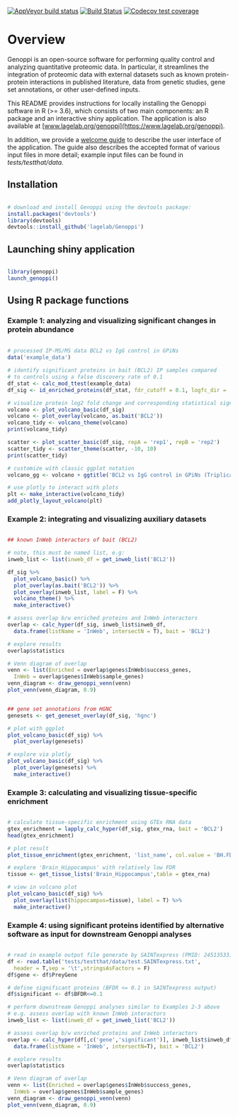 
<!-- badges: start -->
[![AppVeyor build status](https://ci.appveyor.com/api/projects/status/github/lagelab/Genoppi?branch=master&svg=true)](https://ci.appveyor.com/project/lagelab/genoppi-j8jha)
[![Build Status](https://travis-ci.com/lagelab/Genoppi.svg?branch=master)](https://travis-ci.com/lagelab/Genoppi)
[![Codecov test coverage](https://codecov.io/gh/lagelab/Genoppi/branch/master/graph/badge.svg)](https://codecov.io/gh/lagelab/Genoppi?branch=master)
<!-- badges: end -->


# Overview

Genoppi is an open-source software for performing quality control and analyzing quantitative proteomic data. In particular, it streamlines the integration of proteomic data with external datasets such as known protein-protein interactions in published literature, data from genetic studies, gene set annotations, or other user-defined inputs.

This README provides instructions for locally installing the Genoppi software in R (>= 3.6), which consists of two main components: an R package and an interactive shiny application. The application is also available at [www.lagelab.org/genoppi](https://www.lagelab.org/genoppi).

In addition, we provide a [welcome guide](inst/shiny-examples/myapp/www/welcome_guide_200509.pdf) to describe the user interface of the application. The guide also describes the accepted format of various input files in more detail; example input files can be found in *tests/testthat/data*.


## Installation
```R

# download and install Genoppi using the devtools package:
install.packages('devtools')
library(devtools)
devtools::install_github('lagelab/Genoppi')

```

## Launching shiny application
```R

library(genoppi)
launch_genoppi()

```

## Using R package functions

### Example 1: analyzing and visualizing significant changes in protein abundance
```R
  
# processed IP-MS/MS data BCL2 vs IgG control in GPiNs
data('example_data')

# identify significant proteins in bait (BCL2) IP samples compared 
# to controls using a false discovery rate of 0.1
df_stat <- calc_mod_ttest(example_data)
df_sig <- id_enriched_proteins(df_stat, fdr_cutoff = 0.1, logfc_dir = 'positive')

# visualize protein log2 fold change and corresponding statistical significance
volcano <- plot_volcano_basic(df_sig)
volcano <- plot_overlay(volcano, as.bait('BCL2'))
volcano_tidy <- volcano_theme(volcano)
print(volcano_tidy)

scatter <- plot_scatter_basic(df_sig, repA = 'rep1', repB = 'rep2')
scatter_tidy <- scatter_theme(scatter, -10, 10)
print(scatter_tidy)

# customize with classic ggplot notation
volcano_gg <- volcano + ggtitle('BCL2 vs IgG control in GPiNs (Triplicate)')

# use plotly to interact with plots
plt <- make_interactive(volcano_tidy)
add_plotly_layout_volcano(plt)

```

### Example 2: integrating and visualizing auxiliary datasets 
```R

## known InWeb interactors of bait (BCL2)

# note, this must be named list, e.g: 
inweb_list <- list(inweb_df = get_inweb_list('BCL2'))

df_sig %>% 
  plot_volcano_basic() %>%
  plot_overlay(as.bait('BCL2')) %>%
  plot_overlay(inweb_list, label = F) %>%
  volcano_theme() %>%
  make_interactive()

# assess overlap b/w enriched proteins and InWeb interactors
overlap <- calc_hyper(df_sig, inweb_list$inweb_df, 
  data.frame(listName = 'InWeb', intersectN = T), bait = 'BCL2')

# explore results
overlap$statistics

# Venn diagram of overlap
venn <- list(Enriched = overlap$genes$InWeb$success_genes,
  InWeb = overlap$genes$InWeb$sample_genes)
venn_diagram <- draw_genoppi_venn(venn)
plot_venn(venn_diagram, 0.9)


## gene set annotations from HGNC 
genesets <- get_geneset_overlay(df_sig, 'hgnc')

# plot with ggplot
plot_volcano_basic(df_sig) %>%
  plot_overlay(genesets)

# explore via plotly
plot_volcano_basic(df_sig) %>%
  plot_overlay(genesets) %>%
  make_interactive()

```

### Example 3: calculating and visualizing tissue-specific enrichment
```R

# calculate tissue-specific enrichment using GTEx RNA data
gtex_enrichment = lapply_calc_hyper(df_sig, gtex_rna, bait = 'BCL2')
head(gtex_enrichment)

# plot result
plot_tissue_enrichment(gtex_enrichment, 'list_name', col.value = 'BH.FDR', ylab = 'FDR')

# explore 'Brain_Hippocampus' with relatively low FDR
tissue <- get_tissue_lists('Brain_Hippocampus',table = gtex_rna)

# view in volcano plot
plot_volcano_basic(df_sig) %>%
  plot_overlay(list(hippocampus=tissue), label = T) %>%
  make_interactive()

```

### Example 4: using significant proteins identified by alternative software as input for downstream Genoppi analyses
```R

# read in example output file generate by SAINTexpress (PMID: 24513533)
df <- read.table('tests/testthat/data/test.SAINTexpress.txt',
  header = T,sep = '\t',stringsAsFactors = F)
df$gene <- df$PreyGene

# define significant proteins (BFDR <= 0.1 in SAINTexpress output)
df$significant <- df$BFDR<=0.1

# perform downstream Genoppi analyses similar to Examples 2-3 above
# e.g. assess overlap with known InWeb interactors
inweb_list <- list(inweb_df = get_inweb_list('BCL2'))

# assess overlap b/w enriched proteins and InWeb interactors
overlap <- calc_hyper(df[,c('gene','significant')], inweb_list$inweb_df,
  data.frame(listName = 'InWeb', intersectN=T), bait = 'BCL2')

# explore results
overlap$statistics

# Venn diagram of overlap
venn <- list(Enriched = overlap$genes$InWeb$success_genes,
  InWeb = overlap$genes$InWeb$sample_genes)
venn_diagram <- draw_genoppi_venn(venn)
plot_venn(venn_diagram, 0.9)

``` 

